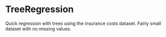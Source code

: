 # TreeRegression
Quick regression with trees using the insurance costs dataset. Fairly small dataset with no missing values. 
